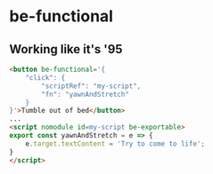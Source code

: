 # be-functional

## Working like it's '95

```html
<button be-functional='{
    "click": {
        "scriptRef": "my-script",
        "fn": "yawnAndStretch"
    }
}'>Tumble out of bed</button>
...
<script nomodule id=my-script be-exportable>
export const yawnAndStretch = e => {
    e.target.textContent = 'Try to come to life';
}
</script>
```

